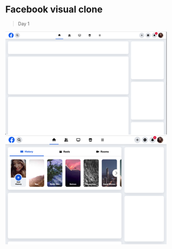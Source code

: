 # Facebook visual clone

>Day 1

![progress1](assets/progress1.png)
![progress2](assets/progress2.png)